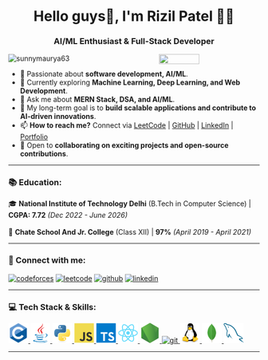 <h1 align="center">Hello guys👋, I'm Rizil Patel 👨‍💻</h1>
<h3 align="center">AI/ML Enthusiast & Full-Stack Developer</h3>
<img align="right" height="40%"  width="40%" src="https://imgs.search.brave.com/4gKc7-8frHIYB1y_6aGRfsgAU-voeH9EguF3lFXmKsI/rs:fit:800:600:1/g:ce/aHR0cHM6Ly9jZG4u/ZHJpYmJibGUuY29t/L3VzZXJzLzIzOTc1/NS9zY3JlZW5zaG90/cy8zMDE5ODI0L2Rh/dmVfY29kaW5nX2Ry/aWJiYmxlLmdpZg.gif">
<p align="left"> <img src="https://komarev.com/ghpvc/?username=sunnymaurya63&label=Profile%20views&color=0e75b6&style=flat" alt="sunnymaurya63" /> </p>


- 👀 Passionate about **software development, AI/ML**. <br>  
- 🌱 Currently exploring **Machine Learning, Deep Learning, and Web Development**. <br>  
- 💬 Ask me about **MERN Stack, DSA, and AI/ML**. <br>  
- 🎯 My long-term goal is to **build scalable applications and contribute to AI-driven innovations**. <br>  
- 📫 **How to reach me?** Connect via [LeetCode](https://leetcode.com/rizilpatel9) | [GitHub](https://github.com/rizilpatel9) | [LinkedIn](https://www.linkedin.com/in/rizilpatel9/) | [Portfolio](#) <br>  
- 💞️ Open to **collaborating on exciting projects and open-source contributions**. <br>  

---

<h3 align="left">📚 Education:</h3>

🎓 **National Institute of Technology Delhi** (B.Tech in Computer Science) | **CGPA: 7.72** *(Dec 2022 - June 2026)* <br>  
🏫 **Chate School And Jr. College** (Class XII) | **97%** *(April 2019 - April 2021)*  

---

<h3 align="left">🌟 Connect with me:</h3>
<p align="left">
<a href="https://codeforces.com/profile/ac04" target="blank"><img align="center" src="https://raw.githubusercontent.com/rahuldkjain/github-profile-readme-generator/master/src/images/icons/Social/codeforces.svg" alt="codeforces" height="30" width="40" /></a>
<a href="https://leetcode.com/rizilpatel9" target="blank"><img align="center" src="https://raw.githubusercontent.com/rahuldkjain/github-profile-readme-generator/master/src/images/icons/Social/leet-code.svg" alt="leetcode" height="30" width="40" /></a>
<a href="https://github.com/rizilpatel9" target="blank"><img align="center" src="https://cdn-icons-png.flaticon.com/512/25/25231.png" alt="github" height="30" width="40" /></a>
<a href="https://www.linkedin.com/in/rizilpatel9/" target="blank"><img align="center" src="https://upload.wikimedia.org/wikipedia/commons/c/ca/LinkedIn_logo_initials.png" alt="linkedin" height="30" width="40" /></a>
</p>

---

<h3 align="left">💻 Tech Stack & Skills:</h3>
<p align="left">
<a href="https://www.cprogramming.com/" target="_blank" rel="noreferrer"> <img src="https://raw.githubusercontent.com/devicons/devicon/master/icons/c/c-original.svg" alt="c" width="40" height="40"/> </a> 
<a href="https://www.java.com/" target="_blank" rel="noreferrer"> <img src="https://raw.githubusercontent.com/devicons/devicon/master/icons/java/java-original.svg" alt="java" width="40" height="40"/> </a> 
<a href="https://www.python.org" target="_blank" rel="noreferrer"> <img src="https://raw.githubusercontent.com/devicons/devicon/master/icons/python/python-original.svg" alt="python" width="40" height="40"/> </a> 
<a href="https://developer.mozilla.org/en-US/docs/Web/JavaScript" target="_blank" rel="noreferrer"> <img src="https://raw.githubusercontent.com/devicons/devicon/master/icons/javascript/javascript-original.svg" alt="javascript" width="40" height="40"/> </a> 
<a href="https://www.typescriptlang.org/" target="_blank" rel="noreferrer"> <img src="https://raw.githubusercontent.com/devicons/devicon/master/icons/typescript/typescript-original.svg" alt="typescript" width="40" height="40"/> </a> 
<a href="https://react.dev/" target="_blank" rel="noreferrer"> <img src="https://raw.githubusercontent.com/devicons/devicon/master/icons/react/react-original.svg" alt="react" width="40" height="40"/> </a> 
<a href="https://nodejs.org/" target="_blank" rel="noreferrer"> <img src="https://raw.githubusercontent.com/devicons/devicon/master/icons/nodejs/nodejs-original.svg" alt="nodejs" width="40" height="40"/> </a> 
<a href="https://git-scm.com/" target="_blank" rel="noreferrer"> <img src="https://www.vectorlogo.zone/logos/git-scm/git-scm-icon.svg" alt="git" width="40" height="40"/> </a> 
<a href="https://www.linux.org/" target="_blank" rel="noreferrer"> <img src="https://raw.githubusercontent.com/devicons/devicon/master/icons/linux/linux-original.svg" alt="linux" width="40" height="40"/> </a> 
<a href="https://www.mongodb.com/" target="_blank" rel="noreferrer"> <img src="https://raw.githubusercontent.com/devicons/devicon/master/icons/mongodb/mongodb-original.svg" alt="mongodb" width="40" height="40"/> </a> 
<a href="https://www.mysql.com/" target="_blank" rel="noreferrer"> <img src="https://raw.githubusercontent.com/devicons/devicon/master/icons/mysql/mysql-original.svg" alt="mysql" width="40" height="40"/> </a> 
</p>

---


